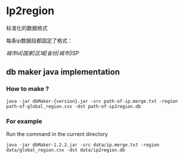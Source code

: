 # Ip2region

标准化的数据格式

每条ip数据段都固定了格式：

_城市Id|国家|区域|省份|城市|ISP_

## db maker java implementation
### How to make ?
```
java -jar dbMaker-{version}.jar -src path-of-ip.merge.txt -region path-of-global_region.csv -dst path-of-ip2region.db
```

### For example
Run the command in the current directory
```
java -jar dbMaker-1.2.2.jar -src data/ip.merge.txt -region data/global_region.csv -dst data/ip2region.db
```